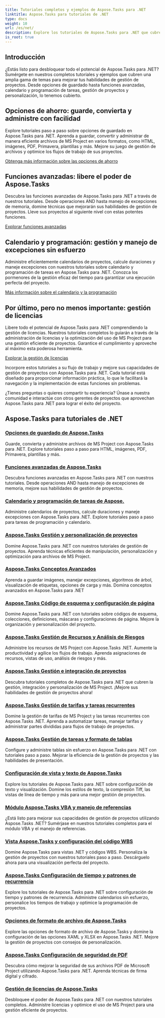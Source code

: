 ```yaml
---
title: Tutoriales completos y ejemplos de Aspose.Tasks para .NET
linktitle: Aspose.Tasks para tutoriales de .NET
type: docs
weight: 10
url: /es/net/
description: Explore los tutoriales de Aspose.Tasks para .NET que cubren opciones de guardado, calendario y programación, gestión de proyectos y más. Eleve sus habilidades de gestión de proyectos.
is_root: true
---
```

## Introducción

¿Estás listo para desbloquear todo el potencial de Aspose.Tasks para .NET? Sumérgete en nuestros completos tutoriales y ejemplos que cubren una amplia gama de temas para mejorar tus habilidades de gestión de proyectos. Desde opciones de guardado hasta funciones avanzadas, calendario y programación de tareas, gestión de proyectos y personalización, lo tenemos cubierto.

## Opciones de ahorro: guarde, convierta y administre con facilidad 
Explore tutoriales paso a paso sobre opciones de guardado en Aspose.Tasks para .NET. Aprenda a guardar, convertir y administrar de manera eficiente archivos de MS Project en varios formatos, como HTML, imágenes, PDF, Primavera, plantillas y más. Mejore su juego de gestión de archivos y optimice los flujos de trabajo de sus proyectos.

[Obtenga más información sobre las opciones de ahorro](./saving-options/)

##  Funciones avanzadas: libere el poder de Aspose.Tasks 
Descubra las funciones avanzadas de Aspose.Tasks para .NET a través de nuestros tutoriales. Desde operaciones AND hasta manejo de excepciones de memoria, domine técnicas que mejorarán sus habilidades de gestión de proyectos. Lleve sus proyectos al siguiente nivel con estas potentes funciones.

[Explorar funciones avanzadas](./advanced-features/)

##  Calendario y programación: gestión y manejo de excepciones sin esfuerzo 
Administre eficientemente calendarios de proyectos, calcule duraciones y maneje excepciones con nuestros tutoriales sobre calendario y programación de tareas en Aspose.Tasks para .NET. Conozca los pormenores de la gestión eficaz del tiempo para garantizar una ejecución perfecta del proyecto.

[Más información sobre el calendario y la programación](./calendar-scheduling/)


##  Por último, pero no menos importante: gestión de licencias 
Libere todo el potencial de Aspose.Tasks para .NET comprendiendo la gestión de licencias. Nuestros tutoriales completos lo guiarán a través de la administración de licencias y la optimización del uso de MS Project para una gestión eficiente de proyectos. Garantice el cumplimiento y aproveche al máximo esta poderosa herramienta.

[Explorar la gestión de licencias](./license-management/)


Incorpore estos tutoriales a su flujo de trabajo y mejore sus capacidades de gestión de proyectos con Aspose.Tasks para .NET. Cada tutorial está diseñado para proporcionar información práctica, lo que le facilitará la navegación y la implementación de estas funciones sin problemas.

¿Tienes preguntas o quieres compartir tu experiencia? Únase a nuestra comunidad e interactúe con otros gerentes de proyectos que aprovechan Aspose.Tasks para .NET para lograr el éxito del proyecto.

## Aspose.Tasks para tutoriales de .NET
### [Opciones de guardado de Aspose.Tasks](./saving-options/)
Guarde, convierta y administre archivos de MS Project con Aspose.Tasks para .NET. Explore tutoriales paso a paso para HTML, imágenes, PDF, Primavera, plantillas y más.
### [Funciones avanzadas de Aspose.Tasks](./advanced-features/)
Descubra funciones avanzadas en Aspose.Tasks para .NET con nuestros tutoriales. Desde operaciones AND hasta manejo de excepciones de memoria, mejore sus habilidades de gestión de proyectos.
### [Calendario y programación de tareas de Aspose.](./calendar-scheduling/)
Administre calendarios de proyectos, calcule duraciones y maneje excepciones con Aspose.Tasks para .NET. Explore tutoriales paso a paso para tareas de programación y calendario.
### [Aspose.Tasks Gestión y personalización de proyectos](./tasks-project-management/)
Domine Aspose.Tasks para .NET con nuestros tutoriales de gestión de proyectos. Aprenda técnicas eficientes de manipulación, personalización y optimización para archivos de MS Project.
### [Aspose.Tasks Conceptos Avanzados](./advanced-concepts/)
Aprenda a guardar imágenes, manejar excepciones, algoritmos de árbol, visualización de etiquetas, opciones de carga y más. Domina conceptos avanzados en Aspose.Tasks para .NET
### [Aspose.Tasks Código de esquema y configuración de página](./outline-code-page-settings/)
Domine Aspose.Tasks para .NET con tutoriales sobre códigos de esquema, colecciones, definiciones, máscaras y configuraciones de página. Mejore la organización y personalización del proyecto.
### [Aspose.Tasks Gestión de Recursos y Análisis de Riesgos](./resource-risk-analysis/)
Administre los recursos de MS Project con Aspose.Tasks .NET. Aumente la productividad y agilice los flujos de trabajo. Aprenda asignaciones de recursos, vistas de uso, análisis de riesgos y más.
### [Aspose.Tasks Gestión e integración de proyectos](./project-management-integration/)
Descubra tutoriales completos de Aspose.Tasks para .NET que cubren la gestión, integración y personalización de MS Project. ¡Mejore sus habilidades de gestión de proyectos ahora!
### [Aspose.Tasks Gestión de tarifas y tareas recurrentes](./rate-recurring-tasks/)
Domine la gestión de tarifas de MS Project y las tareas recurrentes con Aspose.Tasks .NET. Aprenda a automatizar tareas, manejar tarifas y administrar partes divididas para flujos de trabajo de proyectos.
### [Aspose.Tasks Gestión de tareas y formato de tablas](./task-table-management/)
Configure y administre tablas sin esfuerzo en Aspose.Tasks para .NET con tutoriales paso a paso. Mejorar la eficiencia de la gestión de proyectos y las habilidades de presentación.
### [Configuración de vista y texto de Aspose.Tasks](./text-view-configuration/)
Explore los tutoriales de Aspose.Tasks para .NET sobre configuración de texto y visualización. Domine los estilos de texto, la compresión Tiff, las vistas de línea de tiempo y más para una mejor gestión de proyectos.
### [Módulo Aspose.Tasks VBA y manejo de referencias](./vba-module-reference/)
¿Está listo para mejorar sus capacidades de gestión de proyectos utilizando Aspose.Tasks .NET? Sumérjase en nuestros tutoriales completos para el módulo VBA y el manejo de referencias.
### [Vista Aspose.Tasks y configuración del código WBS](./view-wbs-code-configuration/)
Domine Aspose.Tasks para vistas .NET y códigos WBS. Personaliza la gestión de proyectos con nuestros tutoriales paso a paso. Descárguelo ahora para una visualización perfecta del proyecto.
### [Aspose.Tasks Configuración de tiempo y patrones de recurrencia](./time-recurrence-configuration/)
Explore los tutoriales de Aspose.Tasks para .NET sobre configuración de tiempo y patrones de recurrencia. Administre calendarios sin esfuerzo, personalice los tiempos de trabajo y optimice la programación de proyectos.
### [Opciones de formato de archivo de Aspose.Tasks](./file-format-options/)
Explore las opciones de formato de archivo de Aspose.Tasks y domine la configuración de las opciones XAML y XLSX en Aspose.Tasks .NET. Mejore la gestión de proyectos con consejos de personalización.
### [Aspose.Tasks Configuración de seguridad de PDF](./pdf-security-configuration/)
Descubra cómo mejorar la seguridad de sus archivos PDF de Microsoft Project utilizando Aspose.Tasks para .NET. Aprenda técnicas de firma digital y cifrado.
### [Gestión de licencias de Aspose.Tasks](./license-management/)
Desbloquee el poder de Aspose.Tasks para .NET con nuestros tutoriales completos. Administre licencias y optimice el uso de MS Project para una gestión eficiente de proyectos.